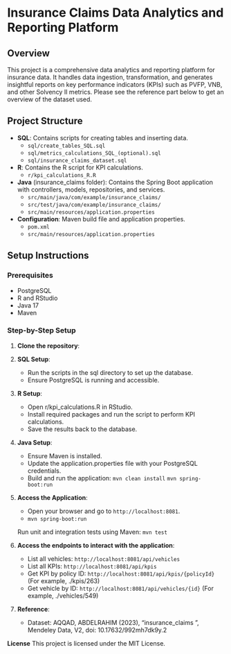 # Insurance Claims Data Analytics and Reporting Platform

## Overview

This project is a comprehensive data analytics and reporting platform for insurance data. It handles data ingestion, transformation, and generates insightful reports on key performance indicators (KPIs) such as PVFP, VNB, and other Solvency II metrics. Please see the reference part below to get an overview of the dataset used.

## Project Structure

- **SQL**: Contains scripts for creating tables and inserting data.
  - `sql/create_tables_SQL.sql`
  - `sql/metrics_calculations_SQL_(optional).sql`
  - `sql/insurance_claims_dataset.sql`
- **R**: Contains the R script for KPI calculations.
  - `r/kpi_calculations_R.R`
- **Java** (insurance_claims folder): Contains the Spring Boot application with controllers, models, repositories, and services.
  - `src/main/java/com/example/insurance_claims/`
  - `src/test/java/com/example/insurance_claims/`
  - `src/main/resources/application.properties`
- **Configuration**: Maven build file and application properties.
  - `pom.xml`
  - `src/main/resources/application.properties`

## Setup Instructions

### Prerequisites

- PostgreSQL
- R and RStudio
- Java 17
- Maven

### Step-by-Step Setup

1. **Clone the repository**:
2. **SQL Setup**:
   - Run the scripts in the sql directory to set up the database.
   - Ensure PostgreSQL is running and accessible.
3. **R Setup**: 
   - Open r/kpi_calculations.R in RStudio.
   - Install required packages and run the script to perform KPI calculations.
   - Save the results back to the database.
4. **Java Setup**:
   - Ensure Maven is installed.
   - Update the application.properties file with your PostgreSQL credentials.
   - Build and run the application:
       `mvn clean install`
       `mvn spring-boot:run`
5. **Access the Application**:
   - Open your browser and go to `http://localhost:8081`. 
   - `mvn spring-boot:run`

    Run unit and integration tests using Maven:
        `mvn test`

6. **Access the endpoints to interact with the application**:
      - List all vehicles: `http://localhost:8081/api/vehicles`
      - List all KPIs: `http://localhost:8081/api/kpis`
      - Get KPI by policy ID: `http://localhost:8081/api/kpis/{policyId}` (For example, ./kpis/263)
      - Get vehicle by ID: `http://localhost:8081/api/vehicles/{id}`   (For example, ./vehicles/549)


7. **Reference**:
     - Dataset: AQQAD, ABDELRAHIM (2023), “insurance_claims ”, Mendeley Data, V2, doi: 10.17632/992mh7dk9y.2
  
 **License**
      This project is licensed under the MIT License.
